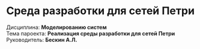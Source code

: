 # Среда разработки для сетей Петри

Дисциплина: **Моделированию систем**  
Тема пароекта: **Реализация среды разработки для сетей Петри**  
Руководитель: **Бескин А.Л.**  
